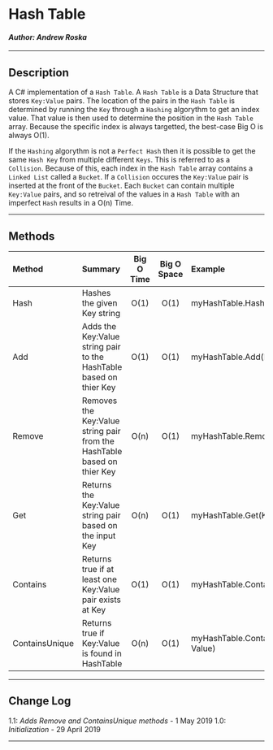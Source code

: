 # Hash Table
#### *Author: Andrew Roska*

------------------------------

## Description
A C# implementation of a `Hash Table`.  A `Hash Table` is a Data Structure that stores `Key:Value` pairs.  The location of the pairs in the `Hash Table` is determined by running the `Key` through a `Hashing` algorythm to get an index value.  That value is then used to determine the position in the `Hash Table` array.  Because the specific index is always targetted, the best-case Big O is always O(1).  

If the `Hashing` algorythm is not a `Perfect Hash` then it is possible to get the same `Hash Key` from multiple different `Keys`.  This is referred to as a `Collision`.  Because of this, each index in the `Hash Table` array contains a `Linked List` called a `Bucket`.  If a `Collision` occures the `Key:Value` pair is inserted at the front of the `Bucket`.  Each `Bucket` can contain multiple `Key:Value` pairs, and so retreival of the values in a `Hash Table` with an imperfect `Hash` results in a O(n) Time.

------------------------------

## Methods

| Method | Summary | Big O Time | Big O Space | Example | 
| :----------- | :----------- | :-------------: | :-------------: | :----------- |
| Hash | Hashes the given Key string | O(1) | O(1) | myHashTable.Hash(Key) |
| Add | Adds the Key:Value string pair to the HashTable based on thier Key | O(1) | O(1) | myHashTable.Add(Key, Value) |
| Remove | Removes the Key:Value string pair from the HashTable based on thier Key | O(n) | O(1) | myHashTable.Remove(Key, Value) |
| Get | Returns the Key:Value string pair based on the input Key | O(n) | O(1) | myHashTable.Get(Key) |
| Contains | Returns true if at least one Key:Value pair exists at Key | O(1) | O(1) | myHashTable.Contains(Key) |
| ContainsUnique | Returns true if Key:Value is found in HashTable | O(n) | O(1) | myHashTable.ContainsUnique(Key, Value) |


------------------------------

## Change Log
1.1: *Adds Remove and ContainsUnique methods* - 1 May 2019
1.0: *Initialization* - 29 April 2019

------------------------------
